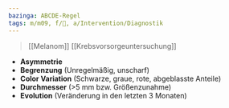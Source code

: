 ```yaml
---
bazinga: ABCDE-Regel
tags: m/m09, f/🧴, a/Intervention/Diagnostik
---
```

> [[Melanom]] [[Krebsvorsorgeuntersuchung]]
- **Asymmetrie**
- **Begrenzung** (Unregelmäßig, unscharf)
- **Color Variation** (Schwarze, graue, rote, abgeblasste Anteile)
- **Durchmesser** (>5 mm bzw. Größenzunahme)
- **Evolution** (Veränderung in den letzten 3 Monaten)

